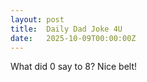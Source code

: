 ```yaml
---
layout: post
title:  Daily Dad Joke 4U
date:   2025-10-09T00:00:00Z
---
```

What did 0 say to 8? Nice belt!
